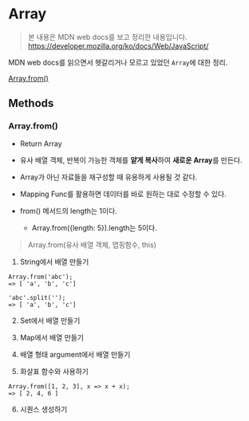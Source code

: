 # Array

> 본 내용은 MDN web docs를 보고 정리한 내용입니다.
> https://developer.mozilla.org/ko/docs/Web/JavaScript/

MDN web docs를 읽으면서 헷갈리거나 모르고 있었던 `Array`에 대한 정리.

[Array.from()](#array.from)

## Methods

### Array.from()

- Return Array

- 유사 배열 객체, 반복이 가능한 객체를 <b>얕게 복사</b>하여 <b>새로운 Array</b>를 만든다.

- Array가 아닌 자료들을 재구성할 때 유용하게 사용될 것 같다.

- Mapping Func를 활용하면 데이터를 바로 원하는 대로 수정할 수 있다.

- from() 메서드의 length는 1이다.

  - Array.from({length: 5}).length는 5이다.

> Array.from(유사 배열 객체, 맵핑함수, this)

1. String에서 배열 만들기

```
Array.from('abc');
=> [ 'a', 'b', 'c']

'abc'.split('');
=> [ 'a', 'b', 'c']
```

2. Set에서 배열 만들기

3. Map에서 배열 만들기

4. 배열 형태 argument에서 배열 만들기

5. 화살표 함수와 사용하기

```
Array.from([1, 2, 3], x => x + x);
=> [ 2, 4, 6 ]
```

6. 시퀀스 생성하기
